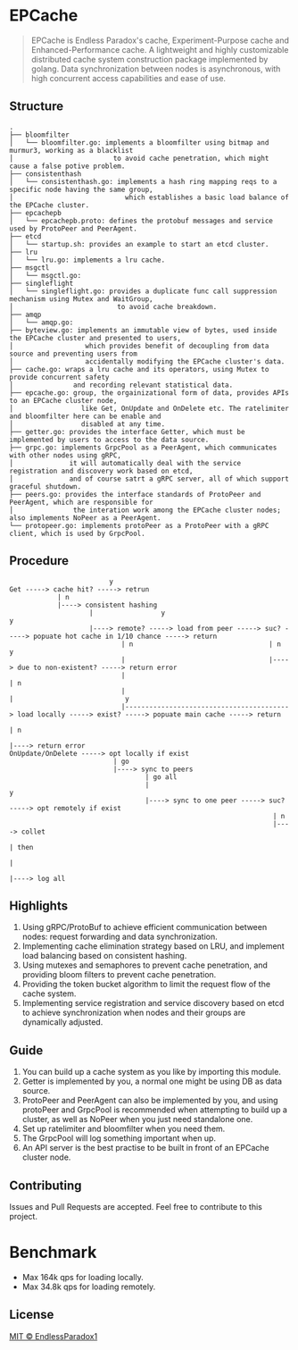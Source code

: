 # EPCache

> EPCache is Endless Paradox's cache, Experiment-Purpose cache and Enhanced-Performance cache. 
> A lightweight and highly customizable distributed cache system construction package implemented by golang. 
> Data synchronization between nodes is asynchronous, with high concurrent access capabilities and ease of use.

## Structure
```
.
├── bloomfilter
│   └── bloomfilter.go: implements a bloomfilter using bitmap and murmur3, working as a blacklist 
│                         to avoid cache penetration, which might cause a false potive problem.
├── consistenthash
│   └── consistenthash.go: implements a hash ring mapping reqs to a specific node having the same group,
│                            which establishes a basic load balance of the EPCache cluster.
├── epcachepb
│   └── epcachepb.proto: defines the protobuf messages and service used by ProtoPeer and PeerAgent.
├── etcd
│   └── startup.sh: provides an example to start an etcd cluster.
├── lru
│   └── lru.go: implements a lru cache.
├── msgctl
│   └── msgctl.go:
├── singleflight
│   └── singleflight.go: provides a duplicate func call suppression mechanism using Mutex and WaitGroup,
│                          to avoid cache breakdown.
├── amqp
│   └── amqp.go:
├── byteview.go: implements an immutable view of bytes, used inside the EPCache cluster and presented to users,
│                  which provides benefit of decoupling from data source and preventing users from 
│                  accidentally modifying the EPCache cluster's data.
├── cache.go: wraps a lru cache and its operators, using Mutex to provide concurrent safety 
│               and recording relevant statistical data. 
├── epcache.go: group, the orgainizational form of data, provides APIs to an EPCache cluster node, 
│                 like Get, OnUpdate and OnDelete etc. The ratelimiter and bloomfilter here can be enable and
│                 disabled at any time.
├── getter.go: provides the interface Getter, which must be implemented by users to access to the data source.
├── grpc.go: implements GrpcPool as a PeerAgent, which communicates with other nodes using gRPC, 
│              it will automatically deal with the service registration and discovery work based on etcd,
│              and of course satrt a gRPC server, all of which support graceful shutdown.
├── peers.go: provides the interface standards of ProtoPeer and PeerAgent, which are responsible for
│               the interation work among the EPCache cluster nodes; also implements NoPeer as a PeerAgent.
└── protopeer.go: implements protoPeer as a ProtoPeer with a gRPC client, which is used by GrpcPool.
```

## Procedure

```
                         y
Get -----> cache hit? -----> retrun
            | n                                  
            |----> consistent hashing 
                    |                 y                                 y
                    |----> remote? -----> load from peer -----> suc? -----> popuate hot cache in 1/10 chance -----> return
                            | n                                  | n                            y             
                            |                                    |----> due to non-existent? -----> return error
                            |                                            | n                                  
                            |                                            |                            y
                            |-----------------------------------------> load locally -----> exist? -----> popuate main cache -----> return
                                                                                             | n                                  
                                                                                             |----> return error
OnUpdate/OnDelete -----> opt locally if exist
                          | go                                  
                          |----> sync to peers 
                                  | go all
                                  |                                      y             
                                  |----> sync to one peer -----> suc? -----> opt remotely if exist
                                                                  | n                                  
                                                                  |----> collet 
                                                                          | then
                                                                          |
                                                                          |----> log all
```

## Highlights

1. Using gRPC/ProtoBuf to achieve efficient communication between nodes: request forwarding and data synchronization.
2. Implementing cache elimination strategy based on LRU, and implement load balancing based on consistent hashing.
3. Using mutexes and semaphores to prevent cache penetration, and providing bloom filters to prevent cache penetration.
4. Providing the token bucket algorithm to limit the request flow of the cache system.
5. Implementing service registration and service discovery based on etcd to achieve synchronization 
   when nodes and their groups are dynamically adjusted.

## Guide

1. You can build up a cache system as you like by importing this module.
2. Getter is implemented by you, a normal one might be using DB as data source.
3. ProtoPeer and PeerAgent can also be implemented by you, and using protoPeer and GrpcPool is recommended
   when attempting to build up a cluster, as well as NoPeer when you just need standalone one.
4. Set up ratelimiter and bloomfilter when you need them.
5. The GrpcPool will log something important when up.
6. An API server is the best practise to be built in front of an EPCache cluster node.

## Contributing

Issues and Pull Requests are accepted. Feel free to contribute to this project.

# Benchmark

* Max 164k qps for loading locally.
* Max 34.8k qps for loading remotely.

## License

[MIT © EndlessParadox1](./LICENSE)
